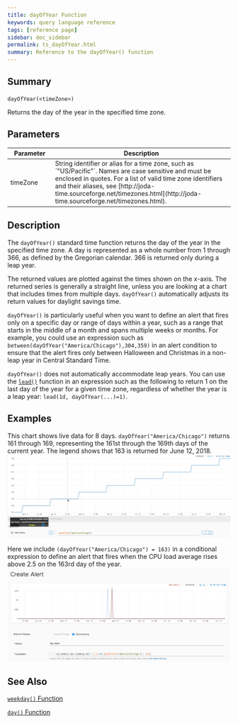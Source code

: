 ```yaml
---
title: dayOfYear Function
keywords: query language reference
tags: [reference page]
sidebar: doc_sidebar
permalink: ts_dayOfYear.html
summary: Reference to the dayOfYear() function
---
```

## Summary
```
dayOfYear(<timeZone>)
```
Returns the day of the year in the specified time zone.
## Parameters
<table>
<tbody>
<thead>
<tr><th width="20%">Parameter</th><th width="80%">Description</th></tr>
</thead>
<tr><td>timeZone</td>
<td markdown="span">
String identifier or alias for a time zone, such as `"US/Pacific"`. Names are case sensitive and must be enclosed in quotes. For a list of valid time zone identifiers and their aliases, see  [http://joda-time.sourceforge.net/timezones.html](http://joda-time.sourceforge.net/timezones.html).
</td></tr>
</tbody>
</table>


## Description

The `dayOfYear()` standard time function returns the day of the year in the specified time zone. A day is represented as a whole number from 1 through 366, as defined by the Gregorian calendar. 366 is returned only during a leap year.

The returned values are plotted against the times shown on the x-axis. The returned series is generally a straight line, unless you are looking at a chart that includes times from multiple days.
`dayOfYear()` automatically adjusts its return values for daylight savings time.

`dayOfYear()` is particularly useful when you want to define an alert that fires only on a specific day or range of days within a year, such as a range that starts in the middle of a month and spans multiple weeks or months.
For example, you could use an expression such as `between(dayOfYear("America/Chicago"),304,359)` in an alert condition to ensure that the alert fires only between Halloween and Christmas in a non-leap year in Central Standard Time. 

`dayOfYear()` does not automatically accommodate leap years. You can use the [`lead()`](ts_lead.html) function in an expression such as the following to return 1 on the last day of the year for a given time zone, regardless of whether the year is a leap year: `lead(1d, dayOfYear(...)=1)`. 


## Examples

This chart shows live data for 8 days. `dayOfYear("America/Chicago")` returns 161 through 169, representing the 161st through the 169th days of the current year. The legend shows that 163 is returned for June 12, 2018.
![dayOfYear](images/ts_dayOfYear.png)


Here we include `(dayOfYear("America/Chicago") = 163)` in a conditional expression to define an alert that fires when the CPU load average rises above 2.5 on the 163rd day of the year. 
![dayOfYear alert](images/ts_dayOfYear_alert.png)

## See Also
[`weekday()` Function](ts_weekday.html)

[`day()` Function](ts_day.html)
